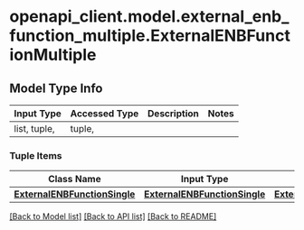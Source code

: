 # openapi_client.model.external_enb_function_multiple.ExternalENBFunctionMultiple

## Model Type Info
Input Type | Accessed Type | Description | Notes
------------ | ------------- | ------------- | -------------
list, tuple,  | tuple,  |  | 

### Tuple Items
Class Name | Input Type | Accessed Type | Description | Notes
------------- | ------------- | ------------- | ------------- | -------------
[**ExternalENBFunctionSingle**](ExternalENBFunctionSingle.md) | [**ExternalENBFunctionSingle**](ExternalENBFunctionSingle.md) | [**ExternalENBFunctionSingle**](ExternalENBFunctionSingle.md) |  | 

[[Back to Model list]](../../README.md#documentation-for-models) [[Back to API list]](../../README.md#documentation-for-api-endpoints) [[Back to README]](../../README.md)

